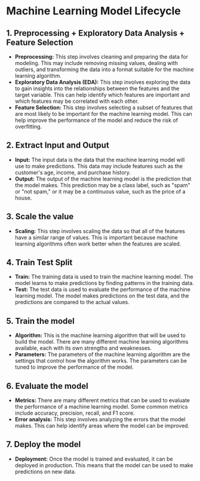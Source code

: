 # Machine Learning Model Lifecycle

## 1. Preprocessing + Exploratory Data Analysis + Feature Selection

- **Preprocessing:** This step involves cleaning and preparing the data for modeling. This may include removing missing values, dealing with outliers, and transforming the data into a format suitable for the machine learning algorithm.
- **Exploratory Data Analysis (EDA):** This step involves exploring the data to gain insights into the relationships between the features and the target variable. This can help identify which features are important and which features may be correlated with each other.
- **Feature Selection:** This step involves selecting a subset of features that are most likely to be important for the machine learning model. This can help improve the performance of the model and reduce the risk of overfitting.

## 2. Extract Input and Output

- **Input:** The input data is the data that the machine learning model will use to make predictions. This data may include features such as the customer's age, income, and purchase history.
- **Output:** The output of the machine learning model is the prediction that the model makes. This prediction may be a class label, such as "spam" or "not spam," or it may be a continuous value, such as the price of a house.

## 3. Scale the value

- **Scaling:** This step involves scaling the data so that all of the features have a similar range of values. This is important because machine learning algorithms often work better when the features are scaled.

## 4. Train Test Split

- **Train:** The training data is used to train the machine learning model. The model learns to make predictions by finding patterns in the training data.
- **Test:** The test data is used to evaluate the performance of the machine learning model. The model makes predictions on the test data, and the predictions are compared to the actual values.

## 5. Train the model

- **Algorithm:** This is the machine learning algorithm that will be used to build the model. There are many different machine learning algorithms available, each with its own strengths and weaknesses.
- **Parameters:** The parameters of the machine learning algorithm are the settings that control how the algorithm works. The parameters can be tuned to improve the performance of the model.

## 6. Evaluate the model

- **Metrics:** There are many different metrics that can be used to evaluate the performance of a machine learning model. Some common metrics include accuracy, precision, recall, and F1 score.
- **Error analysis:** This step involves analyzing the errors that the model makes. This can help identify areas where the model can be improved.

## 7. Deploy the model

- **Deployment:** Once the model is trained and evaluated, it can be deployed in production. This means that the model can be used to make predictions on new data.
